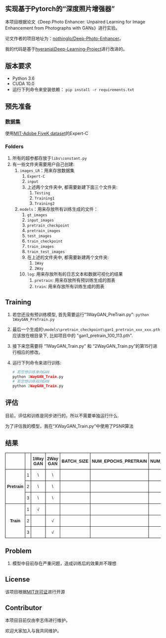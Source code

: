 ## 实现基于Pytorch的“深度照片增强器”

本项目根据论文《Deep Photo Enhancer: Unpaired Learning for Image Enhancement from Photographs with GANs》进行实验。

论文作者的项目地址为：[nothinglo/Deep-Photo-Enhancer](https://github.com/nothinglo/Deep-Photo-Enhancer)。

我的代码是基于[hyerania\Deep-Learning-Project](https://github.com/hyerania/Deep-Learning-Project)进行改进的。

## 版本要求

- Python 3.6
- CUDA 10.0
- 运行下列命令来安装依赖：
  `pip install -r requirements.txt`

## 预先准备

### 数据集

使用[MIT-Adobe FiveK dataset](https://data.csail.mit.edu/graphics/fivek/)的Expert-C

### Folders

1. 所有的超参都存放于`libs\constant.py`
2. 有一些文件夹需要用户自己创建:
   1. `images_LR`：用来存放数据集
      1. `Expert-C`
      2. `input`
      3. 上述两个文件夹中, 都需要新建下面三个文件夹:
         1. `Testing`
         2. `Training1`
         3. `Training2`
   2. `models`：用来存放所有训练生成的文件：
      1. `gt_images`
      2. `input_images`
      3. `pretrain_checkpoint`
      4. `pretrain_images`
      5. `test_images`
      6. `train_checkpoint`
      7. `train_images`
      8. `train_test_images`
      9. 在上述的文件夹中, 都需要新建两个文件夹:
         1. `1Way`
         2. `2Way`
      10. `log`: 用来存放所有的日志文本和数据可视化的结果
          1. `pretrain`: 用来存放所有预训练生成的图表
          2. `train`: 用来存放所有训练生成的图表

## Training

1. 若您还没有预训练模型, 首先需要运行"1WayGAN_PreTrain.py":
   `python 1WayGAN_PreTrain.py`
2. 最后一个生成的`\models\pretrain_checkpoint\gan1_pretrain_xxx_xxx.pth`应该放在根目录下, 比如项目中的 "gan1_pretrain_100_113.pth".
3. 接下来您需要将 “1WayGAN_Train.py” 和 “2WayGAN_Train.py”的第15行进行相应的修改。
4. 运行下列命令来进行训练:
   
   ```python
   # 若您想训练单向GAN
   python 1WayGAN_Train.py
   # 若您想训练双向GAN
   python 2WayGAN_Train.py
   ```

## 评估

目前，评估和训练是同步进行的，所以不需要单独运行什么.

为了评估我的模型，我在“XWayGAN_Train.py”中使用了PSNR算法

## 结果

<style type="text/css">
.tg  {border-collapse:collapse;border-spacing:0;}
.tg td{font-family:Arial, sans-serif;font-size:14px;padding:10px 5px;border-style:solid;border-width:1px;overflow:hidden;word-break:normal;border-color:black;}
.tg th{font-family:Arial, sans-serif;font-size:14px;font-weight:normal;padding:10px 5px;border-style:solid;border-width:1px;overflow:hidden;word-break:normal;border-color:black;}
.tg .tg-18eh{font-weight:bold;border-color:#000000;text-align:center;vertical-align:middle}
.tg .tg-wp8o{border-color:#000000;text-align:center;vertical-align:top}
.tg .tg-xwyw{border-color:#000000;text-align:center;vertical-align:middle}
.tg .tg-mqa1{font-weight:bold;border-color:#000000;text-align:center;vertical-align:top}
</style>
<table class="tg">
  <tr>
    <th class="tg-xwyw"></th>
    <th class="tg-mqa1"></th>
    <th class="tg-mqa1">1Way GAN</th>
    <th class="tg-mqa1">2Way GAN</th>
    <th class="tg-18eh">BATCH_SIZE</th>
    <th class="tg-18eh">NUM_EPOCHS_PRETRAIN</th>
    <th class="tg-18eh">NUM_EPOCHS_TRAIN</th>
    <th class="tg-18eh">Discriminator Loss</th>
    <th class="tg-18eh">Generator Loss</th>
    <th class="tg-18eh">PSNR</th>
    <th class="tg-18eh">Time</th>
  </tr>
  <tr>
    <td class="tg-18eh" rowspan="3">Pretrain</td>
    <td class="tg-wp8o">1</td>
    <td class="tg-wp8o">\</td>
    <td class="tg-wp8o">\</td>
    <td class="tg-xwyw"></td>
    <td class="tg-xwyw"></td>
    <td class="tg-xwyw"></td>
    <td class="tg-xwyw">\</td>
    <td class="tg-xwyw"></td>
    <td class="tg-xwyw">\</td>
    <td class="tg-xwyw">3H55M</td>
  </tr>
  <tr>
    <td class="tg-wp8o">2</td>
    <td class="tg-wp8o">\</td>
    <td class="tg-wp8o">\</td>
    <td class="tg-xwyw"></td>
    <td class="tg-xwyw"></td>
    <td class="tg-xwyw"></td>
    <td class="tg-xwyw">\</td>
    <td class="tg-xwyw"></td>
    <td class="tg-xwyw">\</td>
    <td class="tg-xwyw">8H45M</td>
  </tr>
  <tr>
    <td class="tg-wp8o">3</td>
    <td class="tg-wp8o">\</td>
    <td class="tg-wp8o">\</td>
    <td class="tg-wp8o"></td>
    <td class="tg-wp8o"></td>
    <td class="tg-wp8o"></td>
    <td class="tg-wp8o">\</td>
    <td class="tg-wp8o"></td>
    <td class="tg-wp8o">\</td>
    <td class="tg-wp8o">9H25M</td>
  </tr>
  <tr>
    <td class="tg-18eh" rowspan="3">Train</td>
    <td class="tg-wp8o">1</td>
    <td class="tg-wp8o">√</td>
    <td class="tg-wp8o"></td>
    <td class="tg-xwyw"></td>
    <td class="tg-xwyw"></td>
    <td class="tg-xwyw"></td>
    <td class="tg-xwyw"></td>
    <td class="tg-xwyw"></td>
    <td class="tg-xwyw"></td>
    <td class="tg-xwyw">2H45M</td>
  </tr>
  <tr>
    <td class="tg-wp8o">2</td>
    <td class="tg-wp8o"></td>
    <td class="tg-wp8o">√</td>
    <td class="tg-xwyw"></td>
    <td class="tg-xwyw"></td>
    <td class="tg-xwyw"></td>
    <td class="tg-xwyw"></td>
    <td class="tg-xwyw"></td>
    <td class="tg-xwyw"></td>
    <td class="tg-xwyw">5H38M</td>
  </tr>
  <tr>
    <td class="tg-wp8o">3</td>
    <td class="tg-wp8o"></td>
    <td class="tg-wp8o">√</td>
    <td class="tg-wp8o"></td>
    <td class="tg-wp8o"></td>
    <td class="tg-wp8o"></td>
    <td class="tg-wp8o"></td>
    <td class="tg-wp8o"></td>
    <td class="tg-wp8o"></td>
    <td class="tg-wp8o">4H45M</td>
  </tr>
</table>

## Problem

1. 模型中目前存在严重问题，造成训练后的效果并不理想

## License

该项目根据[MIT许可证](LICENSE.md)进行开源

## Contributor

本项目目前仅由李志伟进行维护。

欢迎大家加入与我共同维护。
